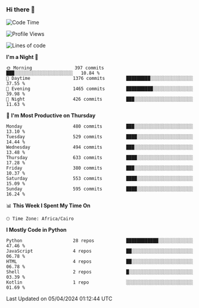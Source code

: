 ### Hi there 👋

<!--
**AMR-KELEG/AMR-KELEG** is a ✨ _special_ ✨ repository because its `README.md` (this file) appears on your GitHub profile.

Here are some ideas to get you started:

- 🔭 I’m currently working on ...
- 🌱 I’m currently learning ...
- 👯 I’m looking to collaborate on ...
- 🤔 I’m looking for help with ...
- 💬 Ask me about ...
- 📫 How to reach me: ...
- 😄 Pronouns: ...
- ⚡ Fun fact: ...
-->

<!--START_SECTION:waka-->
![Code Time](http://img.shields.io/badge/Code%20Time-0%20secs-blue)

![Profile Views](http://img.shields.io/badge/Profile%20Views-0-blue)

![Lines of code](https://img.shields.io/badge/From%20Hello%20World%20I%27ve%20Written-20.7%20million%20lines%20of%20code-blue)

**I'm a Night 🦉** 

```text
🌞 Morning                397 commits         ███░░░░░░░░░░░░░░░░░░░░░░   10.84 % 
🌆 Daytime                1376 commits        █████████░░░░░░░░░░░░░░░░   37.55 % 
🌃 Evening                1465 commits        ██████████░░░░░░░░░░░░░░░   39.98 % 
🌙 Night                  426 commits         ███░░░░░░░░░░░░░░░░░░░░░░   11.63 % 
```
📅 **I'm Most Productive on Thursday** 

```text
Monday                   480 commits         ███░░░░░░░░░░░░░░░░░░░░░░   13.10 % 
Tuesday                  529 commits         ████░░░░░░░░░░░░░░░░░░░░░   14.44 % 
Wednesday                494 commits         ███░░░░░░░░░░░░░░░░░░░░░░   13.48 % 
Thursday                 633 commits         ████░░░░░░░░░░░░░░░░░░░░░   17.28 % 
Friday                   380 commits         ███░░░░░░░░░░░░░░░░░░░░░░   10.37 % 
Saturday                 553 commits         ████░░░░░░░░░░░░░░░░░░░░░   15.09 % 
Sunday                   595 commits         ████░░░░░░░░░░░░░░░░░░░░░   16.24 % 
```


📊 **This Week I Spent My Time On** 

```text
🕑︎ Time Zone: Africa/Cairo
```

**I Mostly Code in Python** 

```text
Python                   28 repos            ████████████░░░░░░░░░░░░░   47.46 % 
JavaScript               4 repos             ██░░░░░░░░░░░░░░░░░░░░░░░   06.78 % 
HTML                     4 repos             ██░░░░░░░░░░░░░░░░░░░░░░░   06.78 % 
Shell                    2 repos             █░░░░░░░░░░░░░░░░░░░░░░░░   03.39 % 
Kotlin                   1 repo              ░░░░░░░░░░░░░░░░░░░░░░░░░   01.69 % 
```




 Last Updated on 05/04/2024 01:12:44 UTC
<!--END_SECTION:waka-->
